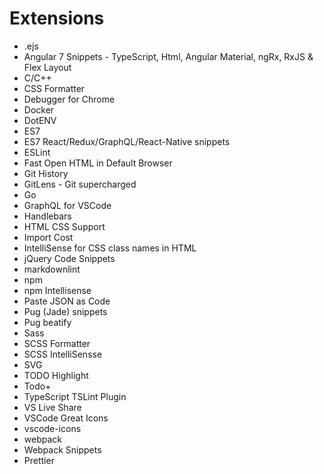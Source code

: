 # Extensions

- .ejs
- Angular 7 Snippets - TypeScript, Html, Angular Material, ngRx, RxJS & Flex Layout
- C/C++
- CSS Formatter
- Debugger for Chrome
- Docker
- DotENV
- ES7
- ES7 React/Redux/GraphQL/React-Native snippets
- ESLint
- Fast Open HTML in Default Browser
- Git History
- GitLens - Git supercharged
- Go
- GraphQL for VSCode
- Handlebars
- HTML CSS Support
- Import Cost
- IntelliSense for CSS class names in HTML
- jQuery Code Snippets
- markdownlint
- npm
- npm Intellisense
- Paste JSON as Code
- Pug (Jade) snippets
- Pug beatify
- Sass
- SCSS Formatter
- SCSS IntelliSensse
- SVG
- TODO Highlight
- Todo+
- TypeScript TSLint Plugin
- VS Live Share
- VSCode Great Icons
- vscode-icons
- webpack
- Webpack Snippets
- Prettier
